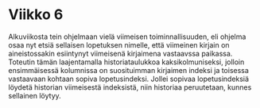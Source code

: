 # Viikko 6

Alkuviikosta tein ohjelmaan vielä viimeisen toiminnallisuuden, eli ohjelma osaa nyt etsiä sellaisen 
lopetuksen nimelle, että viimeinen kirjain on aineistossakin esiintynyt viimeisenä kirjaimena vastaavssa 
paikassa. Toteutin tämän laajentamalla historiataulukkoa kaksikolmuniseksi, jolloin ensimmäisessä kolumnissa 
on suosituimman kirjaimen indeksi ja toisessa vastaavaan kohtaan sopiva lopetusindeksi. Jollei sopivaa
 lopetusindeksiä löydetä historian viimeisestä indeksistä, niin historiaa peruutetaan, kunnes sellainen löytyy.

